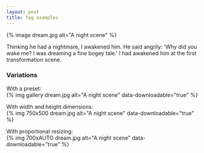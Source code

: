 ```yaml
---
layout: post
title: Tag examples
---
```


{% image dream.jpg alt="A night scene" %}

Thinking he had a nightmare, I awakened him. He said angrily: 'Why did you wake me? I was dreaming a fine bogey tale.' I had awakened him at the first transformation scene.

### Variations

With a preset:  
{% img gallery dream.jpg alt="A night scene" data-downloadable="true" %}

With width and height dimensions:  
{% img 750x500 dream.jpg alt="A night scene" data-downloadable="true" %}

With proportional resizing:  
{% img 700xAUTO dream.jpg alt="A night scene" data-downloadable="true" %}
